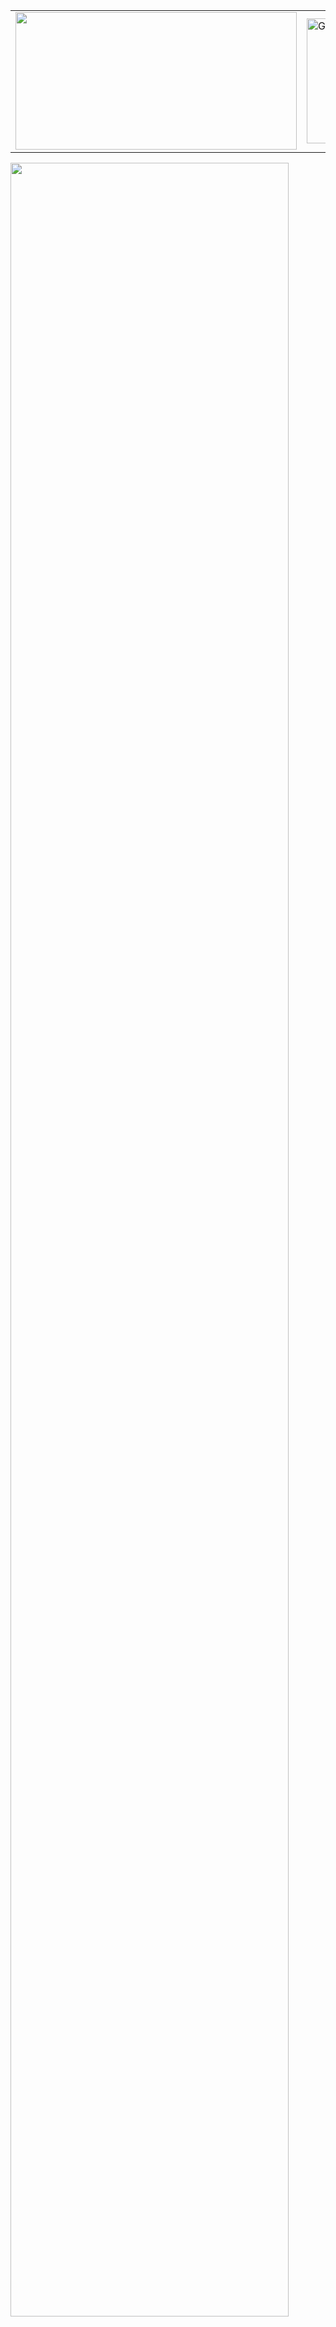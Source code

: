 <table>
  <tr>
    <td>
      <a href="https://github.com/devxb/gitanimals">
        <img
          src="https://render.gitanimals.org/farms/wlsdks"
          width="450"
          height="220"
        />
      </a>
    </td>
    <td>
      <a href="https://git.io/streak-stats">
        <img 
          src="https://streak-stats.demolab.com?user=wlsdks&locale=ko" 
          width="450"
          height="200"
          alt="GitHub Streak" 
        />
      </a>
    </td>
  </tr>
</table>

<a href="https://github.com/ashutosh00710/github-readme-activity-graph">
    <img src="https://github-readme-activity-graph.vercel.app/graph?username=wlsdks&theme=react-dark&bg_color=ffffff&hide_border=true&line=000000&color=000000" width="94%"/>
</a>

<br/>

